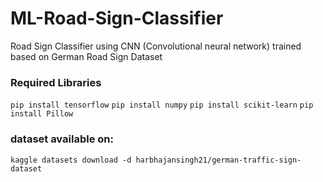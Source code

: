 # ML-Road-Sign-Classifier
Road Sign Classifier using CNN (Convolutional neural network) trained based on German Road Sign Dataset

### Required Libraries

`pip install tensorflow`
`pip install numpy`
`pip install scikit-learn`
`pip install Pillow`

### dataset available on:
`kaggle datasets download -d harbhajansingh21/german-traffic-sign-dataset`
